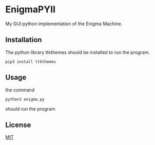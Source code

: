 # EnigmaPYII
My GUI python implementation of the Enigma Machine.

## Installation
The python library ttkthemes should be installed to run the program.

``pip3 install ttkthemes``

## Usage

the command 

``python3 enigma.py``

should run the program
 
## License
[MIT](https://choosealicense.com/licenses/mit/)
